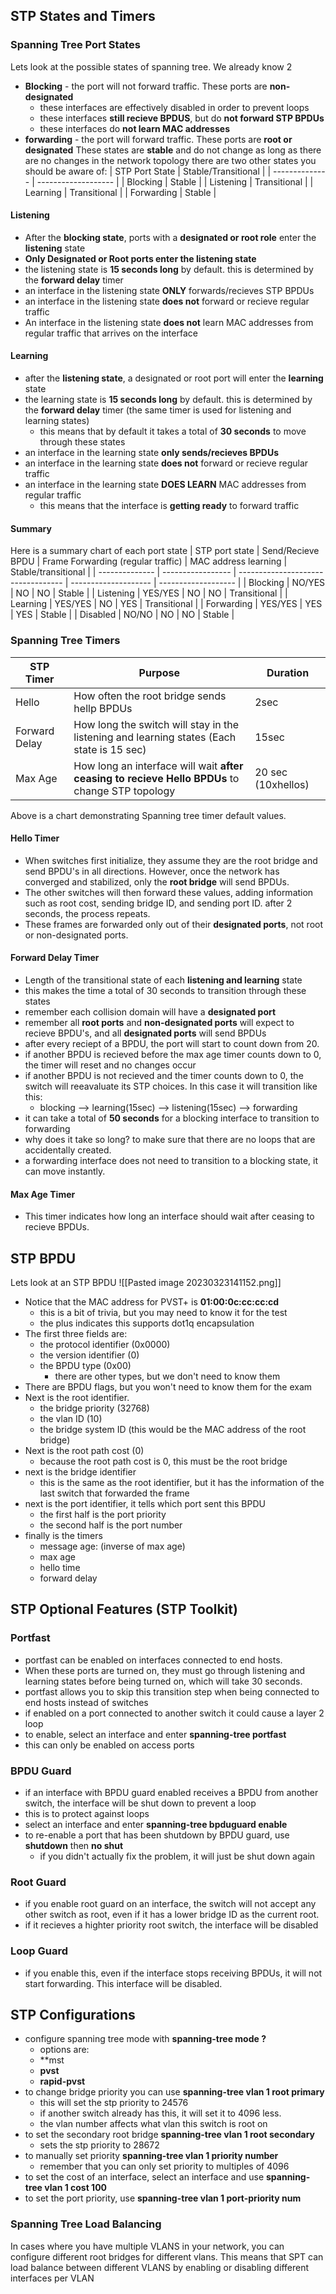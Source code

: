 ## STP States and Timers
### Spanning Tree Port States
Lets look at the possible states of spanning tree. We already know 2
- **Blocking** - the port will not forward traffic. These ports are **non-designated**
	- these interfaces are effectively disabled in order to prevent loops
	- these interfaces **still recieve BPDUS**, but do **not forward STP BPDUs**
	- these interfaces do **not learn MAC addresses**
- **forwarding** -  the port will forward traffic. These ports are **root or designated**
These states are **stable** and do not change as long as there are no changes in the network topology
there are two other states you should be aware of:
| STP Port State | Stable/Transitional |
| -------------- | ------------------- |
| Blocking       | Stable              |
| Listening      | Transitional        |
| Learning       | Transitional        |
| Forwarding     | Stable              | 

#### Listening
- After the **blocking state**, ports with a **designated or root role** enter the **listening** state
- **Only Designated or Root ports enter the listening state**
- the listening state is **15 seconds long** by default. this is determined by the **forward delay** timer
- an interface in the listening state **ONLY** forwards/recieves  STP BPDUs
- an interface in the listening state **does not** forward or recieve regular traffic
- An interface in the listening state **does not** learn MAC addresses from regular traffic that arrives on the interface
#### Learning
- after the **listening state**, a designated or root port will enter the **learning** state
- the learning state is **15 seconds long** by default. this is determined by the **forward delay** timer (the same timer is used for listening and learning states)
	- this means that by default it takes a total of **30 seconds** to move through these states
- an interface in the learning state **only sends/recieves BPDUs**
- an interface in the learning state **does not** forward or recieve regular traffic
- an interface in the learning state **DOES LEARN** MAC addresses from regular traffic
	- this means that the interface is **getting ready** to forward traffic
#### Summary
Here is a summary chart of each port state
| STP port state | Send/Recieve BPDU | Frame Forwarding (regular traffic) | MAC address learning | Stable/transitional |
| -------------- | ----------------- | ---------------------------------- | -------------------- | ------------------- |
| Blocking       | NO/YES            | NO                                 | NO                   | Stable              |
| Listening      | YES/YES           | NO                                 | NO                   | Transitional        |
| Learning       | YES/YES           | NO                                 | YES                  | Transitional        |
| Forwarding     | YES/YES           | YES                                | YES                  | Stable              |
| Disabled       | NO/NO             | NO                                 | NO                   | Stable                    |
### Spanning Tree Timers
| STP Timer     | Purpose                                                                                         | Duration           |
| ------------- | ----------------------------------------------------------------------------------------------- | ------------------ |
| Hello         | How often the root bridge sends hellp BPDUs                                                     | 2sec               |
| Forward Delay | How long the switch will stay in the listening and learning states (Each state is 15 sec)       | 15sec              |
| Max Age       | How long an interface will wait **after ceasing to recieve Hello BPDUs** to change STP topology | 20 sec (10xhellos) | 
Above is a chart demonstrating Spanning tree timer default values. 
#### Hello Timer
- When switches first initialize, they assume they are the root bridge and send BPDU's in all directions. However, once the network has converged and stabilized, only the **root bridge** will send BPDUs.
- The other switches will then forward these values, adding information such as root cost, sending bridge ID, and sending port ID. after 2 seconds, the process repeats. 
- These frames are forwarded only out of their **designated ports**, not root or non-designated ports.
#### Forward Delay Timer
- Length of the transitional state of each **listening and learning** state
- this makes the time a total of 30 seconds to transition through these states
- remember each collision domain will have a **designated port**
- remember all **root ports** and **non-designated ports** will expect to recieve BPDU's, and all **designated ports** will send BPDUs
- after every reciept of a BPDU, the port will start to count down from 20. 
- if another BPDU is recieved before the max age timer counts down to 0, the timer will reset and no changes occur
- if another BPDU is not recieved and the timer counts down to 0, the switch will reeavaluate its STP choices. In this case it will transition like this:
	- blocking --> learning(15sec) --> listening(15sec) --> forwarding
- it can take a total of **50 seconds** for a blocking interface to transition to forwarding
- why does it take so long? to make sure that there are no loops that are accidentally created.
- a forwarding interface does not need to transition to a blocking state, it can move instantly.
#### Max Age Timer
- This timer indicates how long an interface should wait after ceasing to recieve BPDUs.
## STP BPDU
Lets look at an STP BPDU
![[Pasted image 20230323141152.png]]
- Notice that the MAC address for PVST+ is **01:00:0c:cc:cc:cd**
	- this is a bit of trivia, but you may need to know it for the test
	- the plus indicates this supports dot1q encapsulation
-  The first three fields are:
	- the protocol identifier (0x0000)
	- the version identifier (0)
	- the BPDU type (0x00)
		- there are other types,  but we don't need to know them
- There are BPDU flags, but you won't need to know them for the exam
- Next is the root identifier. 
	- the bridge priority (32768)
	- the vlan ID (10)
	- the bridge system ID (this would be the MAC address of the root bridge)
- Next is the root path cost (0)
	- because the root path cost is 0, this must be the root bridge
- next is the bridge identifier
	- this is the same as the root identifier, but it has the information of the last switch that forwarded the frame
- next is the port identifier, it tells which port sent this BPDU
	- the first half is the port priority
	- the second half is the port number
- finally is the timers
	- message age: (inverse of max age)
	- max age
	- hello time
	- forward delay
## STP Optional Features (STP Toolkit)
### Portfast
- portfast can be enabled on interfaces connected to end hosts. 
- When these ports are turned on, they must go through listening and learning states before being turned on, which will take 30 seconds.
- portfast allows you to skip this transition step when being connected to end hosts instead of switches
- if enabled on a port connected to another switch it could cause a layer 2 loop
- to enable, select an interface and enter **spanning-tree portfast**
- this can only be enabled on access ports
### BPDU Guard
- if an interface with BPDU guard enabled receives a BPDU from another switch, the interface will be shut down to prevent a loop
- this is to protect against loops
- select an interface and enter **spanning-tree bpduguard enable**
- to re-enable a port that has been shutdown by BPDU guard, use **shutdown** then **no shut**
	- if you didn't actually fix the problem, it will just be shut down again 
### Root Guard
- if you enable root guard on an interface, the switch will not accept any other switch as root, even if it has a lower bridge ID as the current root. 
- if it recieves a highter priority root switch, the interface will be disabled
### Loop Guard
- if you enable this, even if the interface stops receiving BPDUs, it will not start forwarding. This interface will be disabled.

## STP Configurations
- configure spanning tree mode with **spanning-tree mode ?**
	- options are:
	- **mst
	- **pvst**
	- **rapid-pvst**
- to change bridge priority you can use **spanning-tree vlan 1 root primary**
	- this will set the stp priority to 24576
	- if another switch already has this, it will set it to 4096 less. 
	- the vlan number affects what vlan this switch is root on
- to set the secondary root bridge **spanning-tree vlan 1 root secondary**
	- sets the stp priority to 28672
- to manually set priority **spanning-tree vlan 1 priority number**
	- remember that you can only set priority to multiples of 4096
- to set the cost of an interface, select an interface and use **spanning-tree vlan 1 cost 100**
- to set the port priority, use **spanning-tree vlan 1 port-priority num**
### Spanning Tree Load Balancing
In cases where you have multiple VLANS in your network, you can configure different root bridges for different vlans.  This means that SPT can load balance between different VLANS by enabling or disabling different interfaces per VLAN